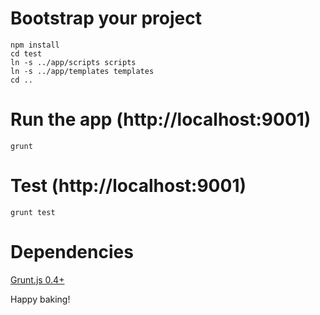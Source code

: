 Bootstrap your project
=======

```
npm install
cd test
ln -s ../app/scripts scripts
ln -s ../app/templates templates
cd ..
```

Run the app (http://localhost:9001)
=======

```
grunt 
```

Test (http://localhost:9001)
=======
```
grunt test
```

Dependencies
=======
[Grunt.js 0.4+](http://gruntjs.com/)




Happy baking!